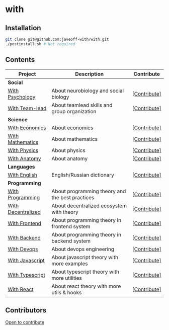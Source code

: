 # with

## Installation

```sh
git clone git@github.com:javeoff-with/with.git
./postinstall.sh # Not required
```

## Contents

Project | Description | Contribute
---|---|---
**Social** | |
[With Psychology](https://github.com/javeoff-with/with-psychology) | About neurobiology and social biology | [[Contribute]](https://github.com/javeoff-with/with-psychology/issues)
[With Team-lead](https://github.com/javeoff-with/with-teamlead) | About teamlead skills and group organization | [[Contribute]](https://github.com/javeoff-with/with-teamlead/issues)
**Science** | |
[With Economics](https://github.com/javeoff-with/with-economics) | About economics | [[Contribute]](https://github.com/javeoff-with/with-economics/issues)
[With Mathematics](https://github.com/javeoff-with/with-mathematics) | About mathematics | [[Contribute]](https://github.com/javeoff-with/with-mathematics/issues)
[With Physics](https://github.com/javeoff-with/with-physics) | About physics | [[Contribute]](https://github.com/javeoff-with/with-physics/issues)
[With Anatomy](https://github.com/javeoff-with/with-anatomy) | About anatomy | [[Contribute]](https://github.com/javeoff-with/with-anatomy/issues)
**Languages** | |
[With English](https://github.com/javeoff-with/with-english) | English/Russian dictionary | [[Contribute]](https://github.com/javeoff-with/with-english/issues)
**Programming** | | 
[With Programming](https://github.com/javeoff-with/with-programming) | About programming theory and the best practices | [[Contribute]](https://github.com/javeoff-with/with-programming/issues)
[With Decentralized](https://github.com/javeoff-with/with-decentralized) | About decentralized ecosystem with theory | [[Contribute]](https://github.com/javeoff-with/with-decentralized/issues)
[With Frontend](https://github.com/javeoff-with/with-frontend) | About programming theory in frontend system | [[Contribute]](https://github.com/javeoff-with/with-frontend/issues)
[With Backend](https://github.com/javeoff-with/with-backend) | About programming theory in backend system | [[Contribute]](https://github.com/javeoff-with/with-backend/issues)
[With Devops](https://github.com/javeoff-with/with-devops) | About devops engineering | [[Contribute]](https://github.com/javeoff-with/with-devops/issues)
[With Javascript](https://github.com/javeoff-with/with-javascript) | About javascript theory with more examples | [[Contribute]](https://github.com/javeoff-with/with-javascript/issues)
[With Typescript](https://github.com/javeoff-with/with-typescript) | About typescript theory with more utilities | [[Contribute]](https://github.com/javeoff-with/with-typescript/issues)
[With React](https://github.com/javeoff-with/with-react) | About react theory with more utils & hooks | [[Contribute]](https://github.com/javeoff-with/with-react/issues)

## Contributors

[Open to contribute](https://github.com/users/javeoff-with/with/issues)
